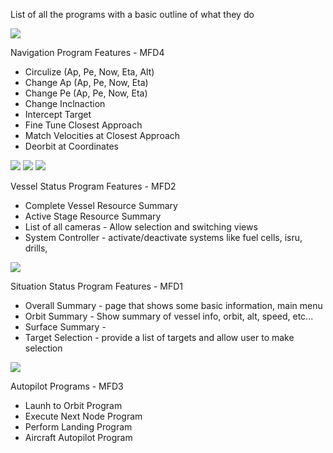 List of all the programs with a basic outline of what they do
		
![](https://i.imgur.com/r8E8BcJb.png)

Navigation Program Features - MFD4
* Circulize (Ap, Pe, Now, Eta, Alt)
* Change Ap (Ap, Pe, Now, Eta)
* Change Pe (Ap, Pe, Now, Eta)
* Change Inclnaction 
* Intercept Target
* Fine Tune Closest Approach 
* Match Velocities at Closest Approach
* Deorbit at Coordinates

![](https://i.imgur.com/EQRwYrfb.png)      ![](https://i.imgur.com/p8G04dMb.png)      ![](https://i.imgur.com/OdGHPVgb.png)

Vessel Status Program Features	- MFD2	
* Complete Vessel Resource Summary 	
* Active Stage Resource Summary
* List of all cameras - Allow selection and switching views
* System Controller - activate/deactivate systems like fuel cells, isru, drills, 
		
![](https://i.imgur.com/h5i7wb1b.png)

Situation Status Program Features - MFD1	
* Overall Summary - page that shows some basic information, main menu
* Orbit Summary - Show summary of vessel info, orbit, alt, speed, etc...
* Surface Summary - 
* Target Selection - provide a list of targets and allow user to make selection
	
![](https://i.imgur.com/15DyPmCb.png)

Autopilot Programs - MFD3
* Launh to Orbit Program 
* Execute Next Node Program
* Perform Landing Program 
* Aircraft Autopilot Program 


